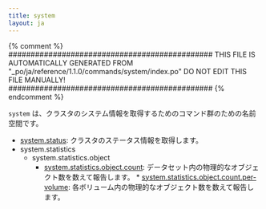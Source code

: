 ```yaml
---
title: system
layout: ja
---
```


{% comment %}
##############################################
  THIS FILE IS AUTOMATICALLY GENERATED FROM
  "_po/ja/reference/1.1.0/commands/system/index.po"
  DO NOT EDIT THIS FILE MANUALLY!
##############################################
{% endcomment %}


`system` は、クラスタのシステム情報を取得するためのコマンド群のための名前空間です。

 * [system.status](status/): クラスタのステータス情報を取得します。
 * system.statistics
   * system.statistics.object
     * [system.statistics.object.count](statistics/object/count): データセット内の物理的なオブジェクト数を数えて報告します。     * [system.statistics.object.count.per-volume](statistics/object/count/per-volume): 各ボリューム内の物理的なオブジェクト数を数えて報告します。

